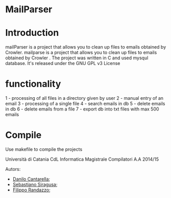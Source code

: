 MailParser
==========

Introduction
============
mailParser is a project that allows you to clean up files to emails obtained by Crowler.
mailparse is a project that allows you to clean up files to emails obtained by Crowler .
The project was written in C and used mysqul database.
It's released under the GNU GPL v3 License

functionality
=============

1 - processing of all files in a directory given by user 
2 - manual entry of an email
3 - processing of a single file
4 - search emails in db
5 - delete emails in db
6 - delete emails from a file
7 - export db into txt files with max 500 emails

Compile
=======

Use makefile to compile the projects



Università di Catania
CdL Informatica Magistrale
Compilatori A.A 2014/15

Autors:
- [Danilo Cantarella](https://github.com/Flyer-90);
- [Sebastiano Siragusa](https://github.com/sebysira);
- [Filippo Randazzo](https://github.com/filirnd);
